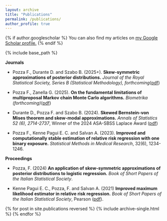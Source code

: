 ```yaml
---
layout: archive
title: "Publications"
permalink: /publications/
author_profile: true
---
```



{% if author.googlescholar %}
  You can also find my articles on <u><a href="{{author.googlescholar}}">my Google Scholar profile</a>.</u>
{% endif %}

{% include base_path %}

**Journals**

* Pozza F., Durante D. and Szabo B. (2025+). **Skew-symmetric approximations of posterior distributions.** *Journal of the Royal Statistical Society, Series B (Statistical Methodology), forthcoming*([pdf](https://arxiv.org/abs/2409.14167))

* Pozza F., Zanella G. (2025). **On the fundamental limitations of multiproposal Markov chain Monte Carlo algorithms.** *Biometrika (forthcoming)*([pdf](https://arxiv.org/pdf/2410.23174))

* Durante D., Pozza F. and Szabo B. (2024). **Skewed Bernstein-von Mises theorem and skew-modal approximations.** *Annals of Statistics 52 (6), 2714-2737*, Winner of the 2024 ASA-SBSS Laplace Award ([pdf](https://arxiv.org/abs/2301.03038))
  
* Pozza F., Kenne Pagui E. C. and Salvan A. (2023). **Improved and computationally stable estimation of relative risk regression with one binary exposure.** *Statistical Methods in Medical Research*, 32(6), 1234-1246.

**Proceedings**

* Pozza, F. (2024) 
**An application of skew-symmetric approximations of posterior distributions to logistic regression.**
*Book of Short Papers of the Italian Statistical Society*.

* Kenne Pagui E. C., Pozza, F. and Salvan A. (2021) 
**Improved maximum likelihood estimator in relative risk regression.**
*Book of Short Papers of the Italian Statistical Society*, Pearson ([pdf](https://it.pearson.com/content/dam/region-core/italy/pearson-italy/pdf/Docenti/Università/pearson-sis-book-2021-parte-2.pdf)).


{% for post in site.publications reversed %}
  {% include archive-single.html %}
{% endfor %}
